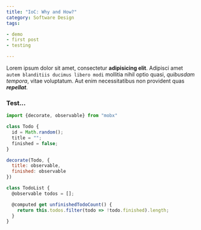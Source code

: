 ```yaml
---
title: "IoC: Why and How?"
category: Software Design
tags:

- demo
- first post
- testing

---
```


Lorem ipsum dolor sit amet, consectetur **adipisicing elit**. Adipisci amet `autem blanditiis ducimus libero modi`
mollitia nihil optio quasi, *quibusdam tempora*, vitae voluptatum. Aut enim necessitatibus non provident quas
***repellat***.

### Test...

```javascript
import {decorate, observable} from "mobx"

class Todo {
  id = Math.random();
  title = "";
  finished = false;
}

decorate(Todo, {
  title: observable,
  finished: observable
})

class TodoList {
  @observable todos = [];

  @computed get unfinishedTodoCount() {
    return this.todos.filter(todo => !todo.finished).length;
  }
}
```
